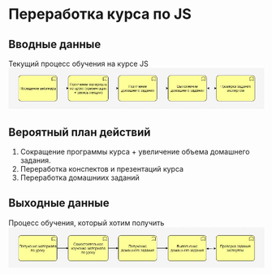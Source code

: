 # Переработка курса по JS

## Вводные данные

Текущий процесс обучения на курсе JS
![есть](img/now.jpg)

## Вероятный план действий
1. Сокращение программы курса + увеличение объема домашнего задания.
2. Переработка конспектов и презентаций курса
3. Переработка домашниих заданий

## Выходные данные 
Процесс обучения, который хотим получить
![будет](img/then.jpg) 
